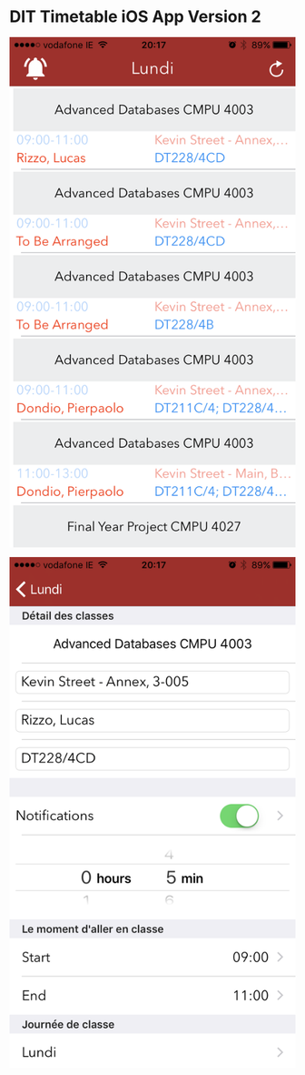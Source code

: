 # DIT Timetable iOS App Version 2



![alt tag](https://github.com/collegboi/DIT-Timetable-iOS/blob/master/IMG_3058.PNG)

![alt tag](https://github.com/collegboi/DIT-Timetable-iOS/blob/master/IMG_3059.PNG)

